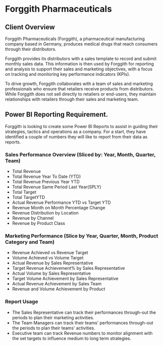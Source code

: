 # Forggith Pharmaceuticals 
## Client Overview
Forggith Pharmaceuticals (Forggith), a pharmaceutical manufacturing company based in Germany, produces medical drugs that reach consumers through their distributors.

Forggith provides its distributors with a sales template to record and submit monthly sales data. This information is then used by Forggith for reporting and analysis to support their sales and marketing objectives, with a focus on tracking and monitoring key performance indicators (KPIs).

To drive growth, Forggith collaborates with a team of sales and marketing professionals who ensure that retailers receive products from distributors. While Forggith does not sell directly to retailers or end-users, they maintain relationships with retailers through their sales and marketing team.

## Power BI Reporting Requirement.

Forggith is looking to create some Power BI Reports to assist in guiding their strategies, tactics and operations as a company. For a start, they have identified a couple of numbers they will like to report from their data as reports.

### Sales Performance Overview (Sliced by: Year, Month, Quarter, Team)
- Total  Revenue
- Total Revenue Year To Date (YTD)
- Total Revenue Previous Year YTD
- Total Revenue Same Period Last Year(SPLY)
- Total Target
- Total TargetYTD
- Actual Revenue Performance YTD vs Target YTD
- Revenue Month on Month Percentage Change
- Revenue Distribution by Location
- Revenue by Channel
- Revenue by Product Class
### Marketing Performance (Slice by Year, Quarter, Month, Product Category and Team)
- Revenue Achieved vs Revenue Target
- Volume Achieved vs Volume Target
- Actual Revenue by Sales Representative
- Target Revenue Achievement% by Sales Representative
- Actual Volume by Sales Representative
- Target Volume Achievement by Sales Representative
- Actual Revenue Achievement by Sales Team
- Revenue and Volume Achievement by Product
### Report Usage
- The Sales Representative can track their performances through-out the periods to plan their marketing activities.
- The Team Managers can track their teams' performances through-out the periods to plan their teams' activities.
- Executive team can track Revenue numbers to monitor alignment with the set targets to influence medium to long term strategies.

